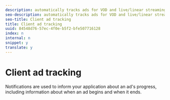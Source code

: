 ```yaml
---
description: automatically tracks ads for VOD and live/linear streaming.
seo-description: automatically tracks ads for VOD and live/linear streaming.
seo-title: Client ad tracking
title: Client ad tracking
uuid: 84548d76-57ec-4f0e-b5f2-bfe507716128
index: n
internal: n
snippet: y
translate: y
---
```


# Client ad tracking

Notifications are used to inform your application about an ad's progress, including information about when an ad begins and when it ends.
